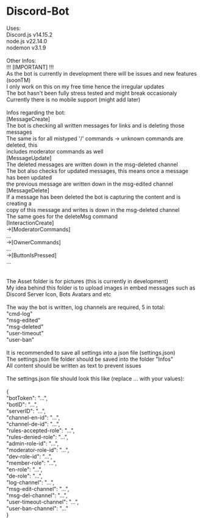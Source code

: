 # Discord-Bot
Uses:<br />
Discord.js v14.15.2<br />
node.js v22.14.0<br />
nodemon v3.1.9<br />
<br />
Other Infos:<br />
!!! [IMPORTANT] !!!<br />
As the bot is currently in development there will be issues and new features (soonTM)<br />
I only work on this on my free time hence the irregular updates<br />
The bot hasn't been fully stress tested and might break occasionaly<br />
Currently there is no mobile support (might add later)<br />
<br />
Infos regarding the bot:<br />
[MessageCreate]<br />
The bot is checking all written messages for links and is deleting those messages<br />
The same is for all mistyped '/' commands -> unknown commands are deleted, this<br />
includes moderator commands as well<br />
[MessageUpdate]<br />
The deleted messages are written down in the msg-deleted channel<br />
The bot also checks for updated messages, this means once a message has been updated<br />
the previous message are written down in the msg-edited channel<br />
[MessageDelete]<br />
If a message has been deleted the bot is capturing the content and is creating a<br />
copy of this message and writes is down in the msg-deleted channel<br />
The same goes for the deleteMsg command<br />
[InteractionCreate]<br />
->[ModeratorCommands]<br />
  ...<br />
->[OwnerCommands]<br />
  ...<br />
->[ButtonIsPressed]<br />
  ...<br />
<br />
<br />
The Asset folder is for pictures (this is currently in development)<br />
My idea behind this folder is to upload images in embed messages such as<br />
Discord Server Icon, Bots Avatars and etc<br />
<br />
The way the bot is written, log channels are required, 5 in total:<br />
"cmd-log"<br />
"msg-edited"<br />
"msg-deleted"<br />
"user-timeout"<br />
"user-ban"<br />
<br />
It is recommended to save all settings into a json file (settings.json)<br />
The settings.json file folder should be saved into the folder "Infos"<br />
All content should be written as text to prevent issues<br />
<br />
The settings.json file should look this like (replace ... with your values):<br />
<br />
{<br />
	"botToken": "...",<br />
	"botID": "...",<br />
	"serverID": "...",<br />
	"channel-en-id": "...",<br />
	"channel-de-id": "...",<br />
	"rules-accepted-role": "...",<br />
	"rules-denied-role": "...",<br />
	"admin-role-id": "...",<br />
	"moderator-role-id": "...",<br />
	"dev-role-id": "...",<br />
	"member-role": "...",<br />
	"en-role": "...",<br />
	"de-role": "...",<br />
	"log-channel": "...",<br />
	"msg-edit-channel": "...",<br />
	"msg-del-channel": "...",<br />
	"user-timeout-channel": "...",<br />
	"user-ban-channel": "..."<br />
}<br />